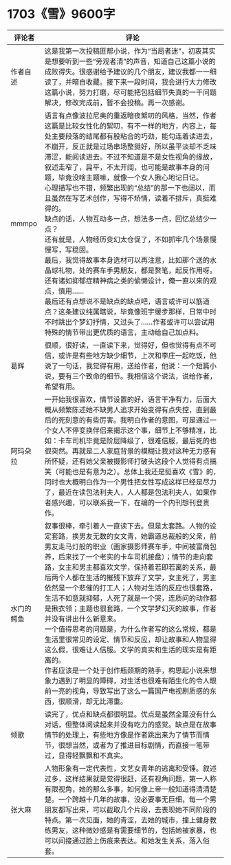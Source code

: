 # 1703《雪》9600字

评论者 | 评论 |
|---|---|
作者自述|这是我第一次投稿匪帮小说，作为“当局者迷”，初衷其实是想要听到一些“旁观者清”的声音，知道自己这篇小说的成败得失。很感谢给予建议的几个朋友，建议我都一一细读了，并暗自收藏。接下来一段时间，我会进行大力修改这篇小说，努力打磨，尽可能把包括细节失真的一干问题解决，修改完成前，暂不会投稿。再一次感谢。
mmmpo| 语言有点像波拉尼奥的重返暗夜絮叨的风格，当然，作者这篇是比较女性化的絮叨，有不一样的地方，内容上，每处主要段落的结尾都有股粘合的巧劲，能勾连着读进去，不崩开，反正就是过场串场整挺好，所以虽平淡却不乏味滞涩，能阅读进去。不过不知道是不是女性视角的缘故，叙述走窄了，扁平，不太开阔，也可能是故事本身的问题，毕竟没啥主题嘛，就像一个女人揪心地记日记。<br />心理描写也不错，频繁出现的“总结”的那一下也阔以，而且虽然在写艺术创作，写得不矫情，读着不排斥，真挺难得的。<br />缺点的话，人物互动多一点，想法多一点，回忆总结少一点？<br />还有就是，人物经历变幻太仓促了，不如抓牢几个场景慢慢写，写稳固。<br />最后，我觉得故事本身选材可以再注意，比如那个送的水晶球礼物，处的赛车手男朋友，都是赘笔，起反作用呀。还有诸如抑郁症精神病之类的偷懒设计，俺一直以来的观点，慎用……<br />最后还有点想说不是缺点的缺点吧，语言或许可以筋道点？这条建议纯属瞎说，毕竟像班宇缓步那样，日常中时不时跳出个梦幻抒情，又过头了……作者或许可以尝试用特殊的情节带出更优质的语言，主动给自己加点料。
葛辉|很顺，很好读，一直读下来，觉得好，但也觉得有点不可信，或许是有些地方缺少细节，上次和李庄一起吃饭，他说了一句话，我觉得有用，送给作者，他说：一个短篇小说，要有三个致命的细节。我相信这个说法，说给作者，希望有用。<br />
阿玛朵拉|一开始我很喜欢，情节设置的好，语言干净有力，后面大概从频繁陈述她不缺男人追求开始变得有点失控，直到最后的死刻意的有些厉害。我明白作者的意图，可是通过一个女人不停变换伴侣来揭示这个事，细节上不够精准，比如：卡车司机毕竟是阶层降级了，很难信服，最后死的也很突然。再就是二人家庭背景的模糊让我对这种无力感有所怀疑，还有她父亲被摄影师打破头这段个人觉得有点搞笑（可能也是有意为之）。总体上我还是挺喜欢《雪》的，同时也大概明白作为一个男性把女性写成这样已经是尽力了，最近在读包法利夫人，人人都是包法利夫人，如果作者感兴趣，可以联系我一下，在编的一个内刊想刊登贵作。
水门的鳄鱼|叙事很棒，牵引着人一直读下去。但是太套路。人物的设定套路，换男友无数的女文青，她霸道总裁般的父亲，前男友走马灯般的职业（画家摄影师赛车手，中间被富商包养，后来找了一个老实的卡车司机接盘）；情节的走向套路，女主和男主都喜欢文学，保持着若即若离的关系，最后两个人都在生活的摧残下放弃了文学，女主死了，男主依然是一个悲催的打工人；人物对生活的反应也很套路，生活不如意就抑郁，人死了就是一个哭，连质问的动作都是揪衣领；主题也很套路，一个文学梦幻灭的故事，作者并没有讲出什么新意来。<br />一个值得思考的问题是，为什么作者写的这么常规，都是生活里很常见的设定、情节和反应，却让故事和人物显得这么假，很难让人信服。文学的真实和生活的现实是有距离的。<br />作者应该是一个处于创作瓶颈期的熟手，构思起小说来想象力遇到了明显的障碍，对生活也很难有陌生化的令人眼前一亮的视角，导致写出了这么一篇国产电视剧质感的东西，很顺滑，却无比滞重。
倾歌|读完了，优点和缺点都很明显。优点是虽然全篇没有什么对话，但整体阅读起来并没有吃力的感觉。缺点是在故事情节的处理上，有些地方像是作者跳出来为了情节而情节，很想当然，或者为了推进目标剧情，而直接一笔带过，显得轻飘飘和不真实。
张大麻|人物形象有一定代表性，文艺女青年的逃离和受锤。叙述过多，这样结果就是觉得很赶，还有视角问题，第一人称有限视角，她的那么多事，如何像上帝一般知道得清清楚楚。一个跨越十几年的故事，没必要事无巨细，每一个男朋友都写出来，可以截取几个片段，去表现她不同阶段的特点。第一次见面，她的青涩，去她的城市，撞上健身教练男友，这种微妙感是有需要细节的，包括她被家暴，也可以间接通过脸上伤痕来表达。和她发生关系，落入俗套。